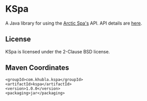 
KSpa
=============

A Java library for using the [Arctic Spa's](https://www.arcticspas.ca/) API.  API details are [here](https://api.myarcticspa.com/docs/).

License
-------------

KSpa is licensed under the 2-Clause BSD license.

Maven Coordinates
-------------

```
<groupId>com.khubla.kspa</groupId>
<artifactId>kspa</artifactId>
<version>1.0.0</version>
<packaging>jar</packaging>
```

